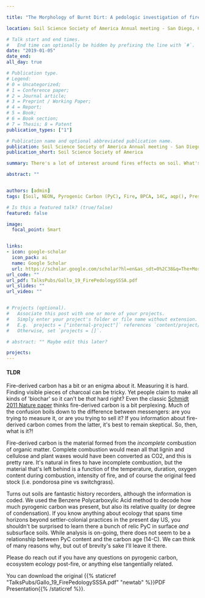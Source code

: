 ```yaml
---

title: "The Morphology of Burnt Dirt: A pedologic investigation of fire history across ecosystems" 

location: Soil Science Society of America Annual meeting - San Diego, CA

# Talk start and end times.
#   End time can optionally be hidden by prefixing the line with `#`.
date: "2019-01-05"
date_end: 
all_day: true

# Publication type.
# Legend: 
# 0 = Uncategorized; 
# 1 = Conference paper; 
# 2 = Journal article;
# 3 = Preprint / Working Paper; 
# 4 = Report; 
# 5 = Book; 
# 6 = Book section;
# 7 = Thesis; 8 = Patent
publication_types: ["1"]

# Publication name and optional abbreviated publication name.
publication: Soil Science Society of America Annual meeting - San Diego, CA
publication_short: Soil Science Society of America

summary: There's a lot of interest around fires effects on soil. What's less often discussed is how well the soil records fire by the presense of Pyrogenic Carbon (PyC). We used the NEON sites and quantified how much PyC was present, and its relative quality, down soil profiles often reaching 1-meter in depth. Turns out, fire *was* everywhere. 

abstract: ""


authors: [admin]
tags: [Soil, NEON, Pyrogenic Carbon (PyC), Fire, BPCA, 14C, aqp(), Presentation]

# Is this a featured talk? (true/false)
featured: false

image: 
  focal_point: Smart


links:
- icon: google-scholar 
  icon_pack: ai
  name: Google Scholar
  url: https://scholar.google.com/scholar?hl=en&as_sdt=0%2C38&q=The+Morphology+of+Burnt+Dirt%3A+A+pedologic+investigation+of+fire+history+across+ecosystems&btnG= 
url_code: ""
url_pdf: TalksPubs/Gallo_19_FirePedologySSSA.pdf
url_slides: ""
url_video: ""


# Projects (optional).
#   Associate this post with one or more of your projects.
#   Simply enter your project's folder or file name without extension.
#   E.g. `projects = ["internal-project"]` references `content/project/deep-learning/index.md`.
#   Otherwise, set `projects = []`.

# abstract: "" Maybe edit this later? 

projects:
---
```


#### TLDR

Fire-derived carbon has a bit or an enigma about it. Measuring it is hard. Finding visible pieces of charcoal can be tricky. Yet people claim to make all kinds of 'biochar' so it can't be _that_ hard right? Even the classic [Schmidt 2011 Nature paper](https://www.nature.com/articles/nature10386) thinks fire-derived carbon is a bit perplexing.  Much of the confusion boils down to the difference between messengers: are you trying to measure it, or are you trying to sell it? If you information about fire-derived carbon comes from the latter, it's best to remain skeptical. So, then, what is it?!

Fire-derived carbon is the material formed from the _incomplete_ combustion of organic matter. Complete combustion would mean all that lignin and cellulose and plant waxes would have been converted as CO2, and this is pretty rare. It's natural in fires to have incomplete combustion, but the material that's left behind is a function of the temperature, duration, oxygen content during combustion, intensity of fire, and of course the original feed stock (i.e. pondorosa pine vs switchgrass). 

Turns out soils are fantastic history recorders, although the information is coded. We used the Benzene Polycarboxylic Acid method to decode how much pyrogenic carbon was present, but also its relative quality (or degree of condensation). If you know anything about ecology that spans time horizons beyond settler-colonial practices in the present day US, you shouldn't be surprised to learn there a bunch of relic PyC in surface _and_ subsurface soils. While analysis is on-going, there does not seem to be a relationship between PyC content and the carbon age (14-C). We can think of many reasons why, but out of brevity's sake I'll leave it there. 

Please do reach out if you have any questions on pyrogenic carbon, ecosystem ecology post-fire, or anything else tangentially related. 


You can download the original {{% staticref "TalksPubs/Gallo_19_FirePedologySSSA.pdf" "newtab" %}}PDF Presentation{{% /staticref %}}. 

